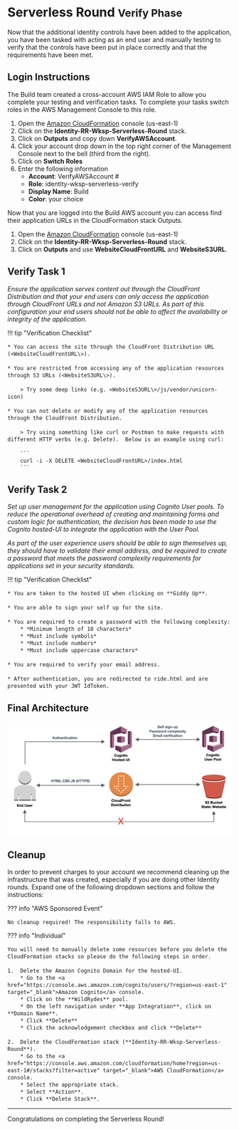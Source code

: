 # Serverless Round <small>Verify Phase</small>

Now that the additional identity controls have been added to the application, you have been tasked with acting as an end user and manually testing to verify that the controls have been put in place correctly and that the requirements have been met.

## Login Instructions

The Build team created a cross-account AWS IAM Role to allow you complete your testing and verification tasks.  To complete your tasks switch roles in the AWS Management Console to this role.

1. Open the <a href="https://console.aws.amazon.com/cloudformation/home?region=us-east-1#/stacks?filter=active" target="_blank">Amazon CloudFormation</a> console (us-east-1)
2. Click on the **Identity-RR-Wksp-Serverless-Round** stack.
3. Click on **Outputs** and copy down **VerifyAWSAccount**.
4. Click your account drop down in the top right corner of the Management Console next to the bell (third from the right).
5. Click on **Switch Roles**
6. Enter the following information
	* **Account**: VerifyAWSAccount #
	* **Role**: identity-wksp-serverless-verify
	* **Display Name**: Build
	* **Color**: your choice
	
	
Now that you are logged into the Build AWS account you can access find their application URLs in the CloudFormation stack Outputs.

1. Open the <a href="https://console.aws.amazon.com/cloudformation/home?region=us-east-1#/stacks?filter=active" target="_blank">Amazon CloudFormation</a> console (us-east-1)
2. Click on the **Identity-RR-Wksp-Serverless-Round** stack.
3. Click on **Outputs** and use **WebsiteCloudFrontURL** and **WebsiteS3URL**.


## Verify Task 1

*Ensure the application serves content out through the CloudFront Distribution and that your end users can only access the application through CloudFront URLs and not Amazon S3 URLs. As part of this configuration your end users should not be able to affect the availability or integrity of the application.*

!!! tip "Verification Checklist"

    * You can access the site through the CloudFront Distribution URL (<WebsiteCloudFrontURL\>).

    * You are restricted from accessing any of the application resources through S3 URLs (<WebsiteS3URL\>).

	    > Try some deep links (e.g. <WebsiteS3URL\>/js/vendor/unicorn-icon)

    * You can not delete or modify any of the application resources through the CloudFront Distribution.

	    > Try using something like curl or Postman to make requests with different HTTP verbs (e.g. Delete).  Below is an example using curl:  

        ```
        curl -i -X DELETE <WebsiteCloudFrontURL>/index.html
        ```

## Verify Task 2

*Set up user management for the application using Cognito User pools.  To reduce the operational overhead of creating and maintaining forms and custom logic for authentication, the decision has been made to use the Cognito hosted-UI to integrate the application with the User Pool.*

*As part of the user experience users should be able to sign themselves up, they should have to validate their email address, and be required to create a password that meets the password complexity requirements for applications set in your security standards.*

!!! tip "Verification Checklist"

    * You are taken to the hosted UI when clicking on **Giddy Up**.

    * You are able to sign your self up for the site.

    * You are required to create a password with the following complexity:
	    * *Minimum length of 10 characters*
	    * *Must include symbols*
	    * *Must include numbers*
	    * *Must include uppercase characters*
	
    * You are required to verify your email address.

    * After authentication, you are redirected to ride.html and are presented with your JWT IdToken.


## Final Architecture

![Architecture](./images/architecture-final.png)

## Cleanup

In order to prevent charges to your account we recommend cleaning up the infrastructure that was created, especially if you are doing other Identity rounds. Expand one of the following dropdown sections and follow the instructions:

??? info "AWS Sponsored Event"

    No cleanup required! The responsibility falls to AWS.

??? info "Individual"

    You will need to manually delete some resources before you delete the CloudFormation stacks so please do the following steps in order.

    1.	Delete the Amazon Cognito Domain for the hosted-UI.
	    * Go to the <a href="https://console.aws.amazon.com/cognito/users/?region=us-east-1" target="_blank">Amazon Cognito</a> console.
        * Click on the **WildRydes** pool.
	    * On the left navigation under **App Integration**, click on **Domain Name**.
	    * Click **Delete**
	    * Click the acknowledgement checkbox and click **Delete**

    2.	Delete the CloudFormation stack (**Identity-RR-Wksp-Serverless-Round**).
	    * Go to the <a href="https://console.aws.amazon.com/cloudformation/home?region=us-east-1#/stacks?filter=active" target="_blank">AWS CloudFormation</a> console.
	    * Select the appropriate stack.
	    * Select **Action**.
	    * Click **Delete Stack**.

***

Congratulations on completing the Serverless Round!




